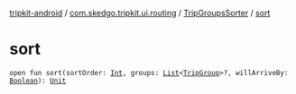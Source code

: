 [tripkit-android](../../index.md) / [com.skedgo.tripkit.ui.routing](../index.md) / [TripGroupsSorter](index.md) / [sort](./sort.md)

# sort

`open fun sort(sortOrder: `[`Int`](https://kotlinlang.org/api/latest/jvm/stdlib/kotlin/-int/index.html)`, groups: `[`List`](https://kotlinlang.org/api/latest/jvm/stdlib/kotlin.collections/-list/index.html)`<`[`TripGroup`](../../com.skedgo.tripkit.routing/-trip-group/index.md)`>?, willArriveBy: `[`Boolean`](https://kotlinlang.org/api/latest/jvm/stdlib/kotlin/-boolean/index.html)`): `[`Unit`](https://kotlinlang.org/api/latest/jvm/stdlib/kotlin/-unit/index.html)